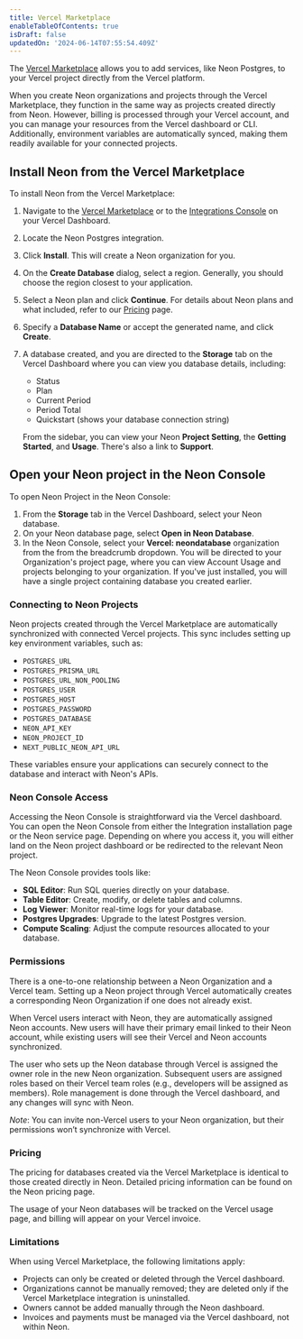 ```yaml
---
title: Vercel Marketplace
enableTableOfContents: true
isDraft: false
updatedOn: '2024-06-14T07:55:54.409Z'
---
```


The [Vercel Marketplace](https://vercel.com/marketplace) allows you to add services, like Neon Postgres, to your Vercel project directly from the Vercel platform.

When you create Neon organizations and projects through the Vercel Marketplace, they function in the same way as projects created directly from Neon. However, billing is processed through your Vercel account, and you can manage your resources from the Vercel dashboard or CLI. Additionally, environment variables are automatically synced, making them readily available for your connected projects.

## Install Neon from the Vercel Marketplace

To install Neon from the Vercel Marketplace:

1. Navigate to the [Vercel Marketplace](https://vercel.com/marketplace) or to the [Integrations Console](https://vercel.com/neondatabase/~/integrations/console) on your Vercel Dashboard.
2. Locate the Neon Postgres integration.
3. Click **Install**. This will create a Neon organization for you.
4. On the **Create Database** dialog, select a region. Generally, you should choose the region closest to your application.
5. Select a Neon plan and click **Continue**. For details about Neon plans and what included, refer to our [Pricing](https://neon.tech/pricing) page.
6. Specify a **Database Name** or accept the generated name, and click **Create**.
7. A database created, and you are directed to the **Storage** tab on the Vercel Dashboard where you can view you database details, including:
    - Status
    - Plan
    - Current Period
    - Period Total
    - Quickstart (shows your database connection string)

    From the sidebar, you can view your Neon **Project Setting**, the **Getting Started**, and **Usage**. There's also a link to **Support**.

## Open your Neon project in the Neon Console

To open Neon Project in the Neon Console:

1. From the **Storage** tab in the Vercel Dashboard, select your Neon database.
2. On your Neon database page, select **Open in Neon Database**.
3. In the Neon Console, select your **Vercel: neondatabase** organization from the from the breadcrumb dropdown. You will be directed to your Organization's project page, where you can view Account Usage and projects belonging to your organization. If you've just installed, you will have a single project containing database you created earlier.



### Connecting to Neon Projects

Neon projects created through the Vercel Marketplace are automatically synchronized with connected Vercel projects. This sync includes setting up key environment variables, such as:

- `POSTGRES_URL`
- `POSTGRES_PRISMA_URL`
- `POSTGRES_URL_NON_POOLING`
- `POSTGRES_USER`
- `POSTGRES_HOST`
- `POSTGRES_PASSWORD`
- `POSTGRES_DATABASE`
- `NEON_API_KEY`
- `NEON_PROJECT_ID`
- `NEXT_PUBLIC_NEON_API_URL`

These variables ensure your applications can securely connect to the database and interact with Neon's APIs.

### Neon Console Access

Accessing the Neon Console is straightforward via the Vercel dashboard. You can open the Neon Console from either the Integration installation page or the Neon service page. Depending on where you access it, you will either land on the Neon project dashboard or be redirected to the relevant Neon project.

The Neon Console provides tools like:

- **SQL Editor**: Run SQL queries directly on your database.
- **Table Editor**: Create, modify, or delete tables and columns.
- **Log Viewer**: Monitor real-time logs for your database.
- **Postgres Upgrades**: Upgrade to the latest Postgres version.
- **Compute Scaling**: Adjust the compute resources allocated to your database.

### Permissions

There is a one-to-one relationship between a Neon Organization and a Vercel team. Setting up a Neon project through Vercel automatically creates a corresponding Neon Organization if one does not already exist.

When Vercel users interact with Neon, they are automatically assigned Neon accounts. New users will have their primary email linked to their Neon account, while existing users will see their Vercel and Neon accounts synchronized.

The user who sets up the Neon database through Vercel is assigned the owner role in the new Neon organization. Subsequent users are assigned roles based on their Vercel team roles (e.g., developers will be assigned as members). Role management is done through the Vercel dashboard, and any changes will sync with Neon.

*Note*: You can invite non-Vercel users to your Neon organization, but their permissions won’t synchronize with Vercel.

### Pricing

The pricing for databases created via the Vercel Marketplace is identical to those created directly in Neon. Detailed pricing information can be found on the Neon pricing page.

The usage of your Neon databases will be tracked on the Vercel usage page, and billing will appear on your Vercel invoice.

### Limitations

When using Vercel Marketplace, the following limitations apply:

- Projects can only be created or deleted through the Vercel dashboard.
- Organizations cannot be manually removed; they are deleted only if the Vercel Marketplace integration is uninstalled.
- Owners cannot be added manually through the Neon dashboard.
- Invoices and payments must be managed via the Vercel dashboard, not within Neon.
